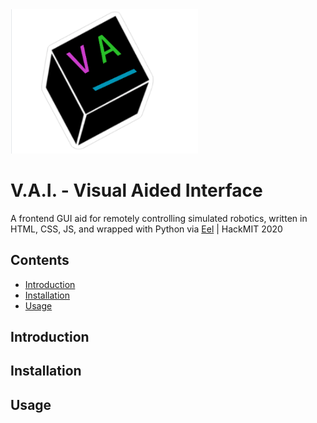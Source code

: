 <img src="static/temp.PNG" width="300"/>

# V.A.I. - Visual Aided Interface

A frontend GUI aid for remotely controlling simulated robotics, written in HTML, CSS, JS, and wrapped with Python via [Eel](https://github.com/samuelhwilliams/Eel) | HackMIT 2020

## Contents

  - [Introduction](#Introduction "Introduction")
  - [Installation](#Installation "Installation")
  - [Usage](#Usage "Usage")
  
  ## Introduction
  
  ## Installation
  
  ## Usage
